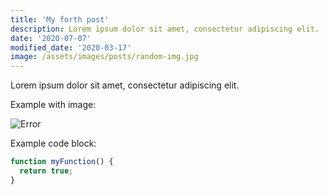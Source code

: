 ```yaml
---
title: 'My forth post'
description: Lorem ipsum dolor sit amet, consectetur adipiscing elit.
date: '2020-07-07'
modified_date: '2020-03-17'
image: /assets/images/posts/random-img.jpg
---
```


Lorem ipsum dolor sit amet, consectetur adipiscing elit.

Example with image:

![Error](/assets/images/posts/error.png)

Example code block:

```js
function myFunction() {
  return true;
}
```
